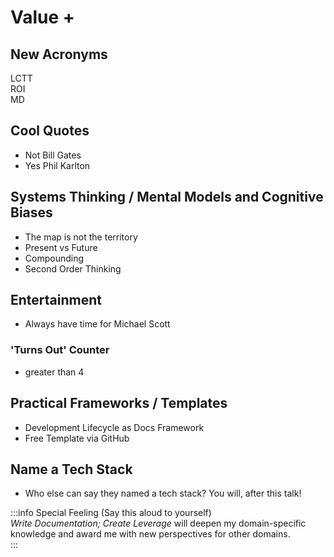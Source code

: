 # Value +

## New Acronyms  
LCTT 
<br/>
ROI 
<br/>
MD

## Cool Quotes  
- Not Bill Gates  
- Yes Phil Karlton  

## Systems Thinking / Mental Models and Cognitive Biases  
- The map is not the territory  
- Present vs Future  
- Compounding  
- Second Order Thinking  

## Entertainment  
- Always have time for Michael Scott  

### 'Turns Out' Counter
- greater than 4

## Practical Frameworks / Templates  
- Development Lifecycle as Docs Framework  
- Free Template via GitHub  

## Name a Tech Stack  
- Who else can say they named a tech stack? You will, after this talk! 
  
:::info Special Feeling (Say this aloud to yourself)  
*Write Documentation; Create Leverage* will deepen my domain-specific knowledge and award me with new perspectives for other domains.  
:::